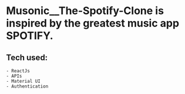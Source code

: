 # Musonic__The-Spotify-Clone is inspired by the greatest music app SPOTIFY. 

## Tech used: 
    - ReactJs
    - APIs 
    - Material UI
    - Authentication
